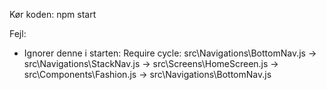 Kør koden: npm start

Fejl:
- Ignorer denne i starten: Require cycle: src\Navigations\BottomNav.js -> src\Navigations\StackNav.js -> src\Screens\HomeScreen.js -> src\Components\Fashion.js -> src\Navigations\BottomNav.js


